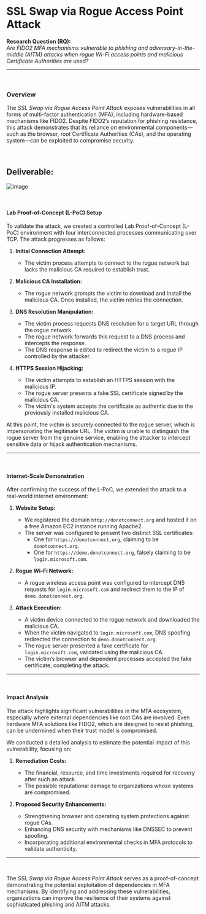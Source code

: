 # SSL Swap via Rogue Access Point Attack

**Research Question (RQ):**  
*Are FIDO2 MFA mechanisms vulnerable to phishing and adversary-in-the-middle (AITM) attacks when rogue Wi-Fi access points and malicious Certificate Authorities are used?*

---

<br>

### **Overview**  

The *SSL Swap via Rogue Access Point Attack* exposes vulnerabilities in all forms of multi-factor authentication (MFA), including hardware-based mechanisms like FIDO2. Despite FIDO2’s reputation for phishing resistance, this attack demonstrates that its reliance on environmental components—such as the browser, root Certificate Authorities (CAs), and the operating system—can be exploited to compromise security.

<br>

## Deliverable:

![image](https://github.com/user-attachments/assets/d9f62d10-9de4-4fd6-9bec-e514407bb620)

<br>

#### **Lab Proof-of-Concept (L-PoC) Setup**

To validate the attack, we created a controlled Lab Proof-of-Concept (L-PoC) environment with four interconnected processes communicating over TCP. The attack progresses as follows:

1. **Initial Connection Attempt:**  
   - The victim process attempts to connect to the rogue network but lacks the malicious CA required to establish trust.

2. **Malicious CA Installation:**  
   - The rogue network prompts the victim to download and install the malicious CA. Once installed, the victim retries the connection.

3. **DNS Resolution Manipulation:**  
   - The victim process requests DNS resolution for a target URL through the rogue network.  
   - The rogue network forwards this request to a DNS process and intercepts the response.  
   - The DNS response is edited to redirect the victim to a rogue IP controlled by the attacker.

4. **HTTPS Session Hijacking:**  
   - The victim attempts to establish an HTTPS session with the malicious IP.  
   - The rogue server presents a fake SSL certificate signed by the malicious CA.  
   - The victim's system accepts the certificate as authentic due to the previously installed malicious CA.

At this point, the victim is securely connected to the rogue server, which is impersonating the legitimate URL. The victim is unable to distinguish the rogue server from the genuine service, enabling the attacker to intercept sensitive data or hijack authentication mechanisms.

---

<br>

#### **Internet-Scale Demonstration**

After confirming the success of the L-PoC, we extended the attack to a real-world internet environment:

1. **Website Setup:**  
   - We registered the domain `http://donotconnect.org` and hosted it on a free Amazon EC2 instance running Apache2.  
   - The server was configured to present two distinct SSL certificates:
     - One for `https://donotconnect.org`, claiming to be `donotconnect.org`.
     - One for `https://demo.donotconnect.org`, falsely claiming to be `login.microsoft.com`.

2. **Rogue Wi-Fi Network:**  
   - A rogue wireless access point was configured to intercept DNS requests for `login.microsoft.com` and redirect them to the IP of `demo.donotconnect.org`.

3. **Attack Execution:**  
   - A victim device connected to the rogue network and downloaded the malicious CA.  
   - When the victim navigated to `login.microsoft.com`, DNS spoofing redirected the connection to `demo.donotconnect.org`.  
   - The rogue server presented a fake certificate for `login.microsoft.com`, validated using the malicious CA.  
   - The victim’s browser and dependent processes accepted the fake certificate, completing the attack.

---

<br>

#### **Impact Analysis**

The attack highlights significant vulnerabilities in the MFA ecosystem, especially where external dependencies like root CAs are involved. Even hardware MFA solutions like FIDO2, which are designed to resist phishing, can be undermined when their trust model is compromised.

We conducted a detailed analysis to estimate the potential impact of this vulnerability, focusing on:

1. **Remediation Costs:**  
   - The financial, resource, and time investments required for recovery after such an attack.  
   - The possible reputational damage to organizations whose systems are compromised.

2. **Proposed Security Enhancements:**  
   - Strengthening browser and operating system protections against rogue CAs.  
   - Enhancing DNS security with mechanisms like DNSSEC to prevent spoofing.  
   - Incorporating additional environmental checks in MFA protocols to validate authenticity.

---

<br>

The *SSL Swap via Rogue Access Point Attack* serves as a proof-of-concept demonstrating the potential exploitation of dependencies in MFA mechanisms. By identifying and addressing these vulnerabilities, organizations can improve the resilience of their systems against sophisticated phishing and AITM attacks.
